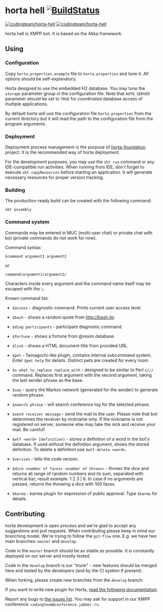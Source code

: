 horta hell [![BuildStatus](https://travis-ci.org/codingteam/horta-hell.png?branch=develop)](https://travis-ci.org/codingteam/horta-hell)
==========
[![codingteam/horta-hell](http://issuestats.com/github/codingteam/horta-hell/badge/pr?style=flat-square)](http://www.issuestats.com/github/codingteam/horta-hell) [![codingteam/horta-hell](http://issuestats.com/github/codingteam/horta-hell/badge/issue?style=flat-square)](http://www.issuestats.com/github/codingteam/horta-hell)

horta hell is XMPP bot. It is based on the Akka framework.

Using
-----

### Configuration

Copy `horta.properties.example` file to `horta.properties` and tune it. All options should be self-explanatory.

Horta designed to use the embedded H2 database. You may tune the `storage` parameter group in the configuration file.
Note that `AUTO_SERVER` parameter should be set to `TRUE` for coordinated database access of multiple applications.

By default horta will use the configuration file `horta.properties` from the current directory but it will read the path
to the configuration file from the program arguments.

### Deployment

Deployment process management is the purpose of [horta-foundation](https://github.com/codingteam/horta-foundation)
project. It is the recommended way of horta deployment.

For the development purposes, you may use the `sbt run` command or any
IDE-compatible run activities. When running from IDE, don't forget to execute
`sbt copyResources` before starting an application. It will generate necessary
resources for proper version tracking.

### Building

The production-ready build can be created with the following command:

    sbt assembly

### Command system

Commands may be entered in MUC (multi-user chat) or private chat with bot (private commands do not work for now).

Command syntax:

    $command argument1 argument2

or

    command/argument1/argument2/

Characters inside every argument and the command name itself may be escaped with the `\`.

Known command list:

* `$access` - diagnostic command. Prints current user access level.

* `$bash` - shows a random quote from http://bash.im.

* `$diag participants` - participant diagnostic command. 

* `$fortune` - shows a fortune from @rexim database.

* `$link` - shows a HTML document title from provided URL.

* `$pet` - Tamagochi-like plugin, contains internal subcommand system. Enter `$pet help` for details. Distinct pets are
created for every room.

* `$s what_to_replace replace_with` - designed to be similar to Perl `s///` command. Replaces first argument with the
second argument, taking the last sender phrase as the base.

* `$say` - query the Markov network (generated for the sender) to generate random phrase.

* `$search phrase` - will search conference log for the selected phrase.

* `$send receiver message` - send the mail to the user. Please note that bot determines the receiver by nickname only.
If the nickname is not registered on server, someone else may take the nick and receive your mail. Be careful!

* `$wtf <word> [definition]` - stores a definition of a word in the
  bot's database. If used without the definition argument, shows the
  stored definition. To delete a definition use `$wtf-delete <word>`.

* `$version` - tells the code version.

* `$dice <number of faces> <number of throws>` - throws the dice and returns all range of random numbers and its sum, separated with vertical bar; result example: 1 2 3 | 6. In case if no arguments are passed, returns the throwing a dice with 100 faces.

* `$karma` - karma plugin for expression of public approval. Type `$karma` for details.

Contributing
------------

horta development is open process and we're glad to accept any suggestions and pull requests. When contributing please
keep in mind our branching model. We're trying to follow the `git-flow` one. E.g. we have two main branches: `master`
and `develop`.

Code in the `master` branch should be as stable as possible. It is constantly deployed on our server and mostly tested.

Code in the `develop` branch is our "trunk" - new features should be merged here and tested by the developers (and by
the CI system if present).

When forking, please create new branches from the `develop` branch.

If you want to write new plugin for Horta, [read the following documentation](docs/How-to-write-a-plugin.md).

Report any bugs to [the issues list](https://github.com/codingteam/horta-hell/issues). You may ask for support in our
XMPP conference: `codingteam@conference.jabber.ru`.
